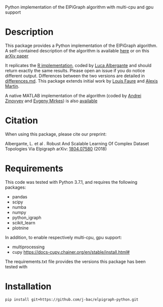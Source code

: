 Python implementation of the ElPiGraph algorithm with multi-cpu and gpu support

Description
===========

This package provides a Python implementation of the ElPiGraph algorithm. A
self-contained description of the algorithm is available
[here](https://github.com/auranic/Elastic-principal-graphs/blob/master/ElPiGraph_Methods.pdf)
or on this [arXiv paper](https://arxiv.org/abs/1804.07580)

It replicates the [R implementation](https://github.com/Albluca/ElPiGraph.R),
coded by [Luca Albergante](https://github.com/Albluca) and should return exactly the same results. Please open an issue if you do  notice different output. Differences between the two versions are detailed in [differences.md](differences.md). This package extends initial work by [Louis Faure](https://github.com/LouisFaure/ElPiGraph.P) and [Alexis Martin](https://github.com/AlexiMartin/ElPiGraph.P).

A native MATLAB implementation of the algorithm (coded by [Andrei
Zinovyev](https://github.com/auranic/) and [Evgeny
Mirkes](https://github.com/Mirkes)) is also
[available](https://github.com/auranic/Elastic-principal-graphs)



Citation
========

When using this package, please cite our preprint:

Albergante, L.  et al . Robust And Scalable Learning Of Complex Dataset Topologies Via Elpigraph
arXiv: [1804.07580](https://arxiv.org/abs/1804.07580) (2018)

Requirements
============

This code was tested with Python 3.7.1, and requires the following packages:
- pandas
- scipy
- numba
- numpy
- python_igraph
- scikit_learn
- plotnine

In addition, to enable respectively multi-cpu, gpu support:
- multiprocessing
- cupy
https://docs-cupy.chainer.org/en/stable/install.html#

The requirements.txt file provides the versions this package has been tested with

Installation
====================
```bash
pip install git+https://github.com/j-bac/elpigraph-python.git
```
